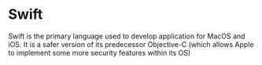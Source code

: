 # Swift
Swift is the primary language used to develop application for MacOS and iOS.
It is a safer version of its predecessor Objective-C (which allows Apple to
implement some more security features within its OS)